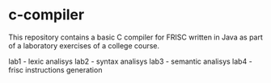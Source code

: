 # c-compiler

This repository contains a basic C compiler for FRISC written in Java
as part of a laboratory exercises of a college course.

lab1 - lexic analisys
lab2 - syntax analisys
lab3 - semantic analisys
lab4 - frisc instructions generation
